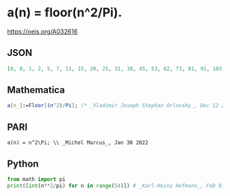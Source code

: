 # a\(n\) \= floor\(n^2/Pi\)\.
https://oeis.org/A032616
## JSON
```JSON
[0, 0, 1, 2, 5, 7, 11, 15, 20, 25, 31, 38, 45, 53, 62, 71, 81, 91, 103, 114, 127, 140, 154, 168, 183, 198, 215, 232, 249, 267, 286, 305, 325, 346, 367, 389, 412, 435, 459, 484, 509, 535, 561, 588, 616, 644, 673, 703, 733, 764, 795, 827, 860, 894]
```
## Mathematica
```Mathematica
a[n_]:=Floor[(n^2)/Pi]; (* _Vladimir Joseph Stephan Orlovsky_, Dec 12 2008 *)
```
## PARI
```PARI
a(n) = n^2\Pi; \\ _Michel Marcus_, Jan 30 2022
```
## Python
```Python
from math import pi
print([int(n**2/pi) for n in range(54)]) # _Karl-Heinz Hofmann_, Feb 01 2022
```
